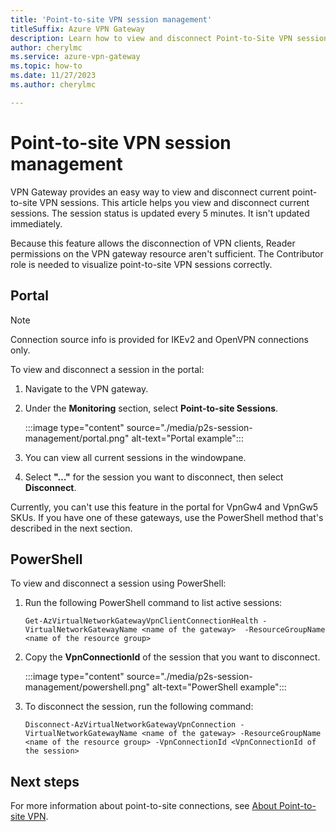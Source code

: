 ```yaml
---
title: 'Point-to-site VPN session management'
titleSuffix: Azure VPN Gateway
description: Learn how to view and disconnect Point-to-Site VPN sessions.
author: cherylmc
ms.service: azure-vpn-gateway
ms.topic: how-to
ms.date: 11/27/2023
ms.author: cherylmc

---
```


# Point-to-site VPN session management

VPN Gateway provides an easy way to view and disconnect current point-to-site VPN sessions. This article helps you view and disconnect current sessions. The session status is updated every 5 minutes. It isn't updated immediately.

Because this feature allows the disconnection of VPN clients, Reader permissions on the VPN gateway resource aren't sufficient. The Contributor role is needed to visualize point-to-site VPN sessions correctly.

## Portal

> [!NOTE]
> Connection source info is provided for IKEv2 and OpenVPN connections only.
>

To view and disconnect a session in the portal:

1. Navigate to the VPN gateway.
1. Under the **Monitoring** section, select **Point-to-site Sessions**.

   :::image type="content" source="./media/p2s-session-management/portal.png" alt-text="Portal example":::
1. You can view all current sessions in the windowpane.
1. Select **"…"** for the session you want to disconnect, then select **Disconnect**.

Currently, you can't use this feature in the portal for VpnGw4 and VpnGw5 SKUs. If you have one of these gateways, use the PowerShell method that's described in the next section.

## PowerShell

To view and disconnect a session using PowerShell:

1. Run the following PowerShell command to list active sessions:

   ```azurepowershell-interactive
   Get-AzVirtualNetworkGatewayVpnClientConnectionHealth -VirtualNetworkGatewayName <name of the gateway>  -ResourceGroupName <name of the resource group>
   ```

1. Copy the **VpnConnectionId** of the session that you want to disconnect.

   :::image type="content" source="./media/p2s-session-management/powershell.png" alt-text="PowerShell example":::

1. To disconnect the session, run the following command:

   ```azurepowershell-interactive
   Disconnect-AzVirtualNetworkGatewayVpnConnection -VirtualNetworkGatewayName <name of the gateway> -ResourceGroupName <name of the resource group> -VpnConnectionId <VpnConnectionId of the session>
   ```

## Next steps

For more information about point-to-site connections, see [About Point-to-site VPN](point-to-site-about.md).

